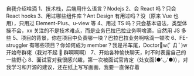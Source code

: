 自我介绍啥滴
1、技术栈，后端用什么语言？Nodejs
2、会 React 吗？只会 React hooks
3、用过哪些组件库？Ant Design 有用过吗？没（原来 Vue 也用），只用过 Element-Plus、u-view 等
4、用过 TS 吗？只会基本语法，类型体操不会，xx 关注的不是技术难点，而是业务巴拉巴拉业务啊啥滴，自然用 JS 多些
5、项目的背景，你在项目中负责哪一块？巴拉巴拉业务啊啥滴一顿吹
6、FE-struggler 有哪些项目？你如何成为 member？我是吊车尾，Doctor🐂w(ﾟ Д ﾟ)w 开始夸群佬（我对不起 🐏 群啊啊啊）
7、开始各种愉快聊天，时不时表露自己的一些野心
8、面试官对我很感兴趣，第一次被面试官肯定（处女面(●'◡'●)），对我学习和开源的建议，还在纸上写写画画，我要一直保存着
